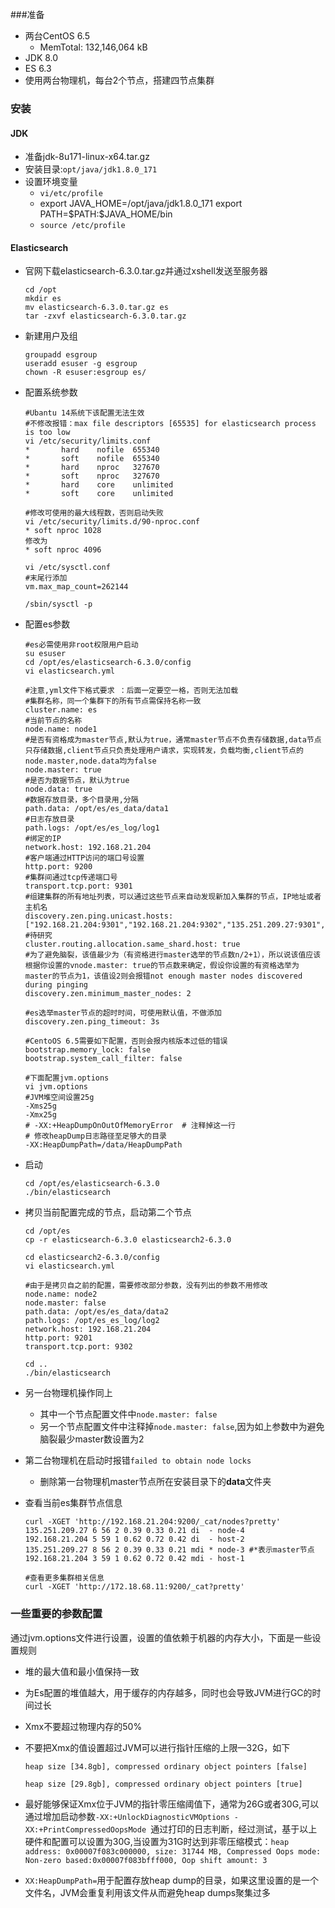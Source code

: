 ###准备

- 两台CentOS 6.5
  - MemTotal: 132,146,064 kB
- JDK 8.0
- ES 6.3
- 使用两台物理机，每台2个节点，搭建四节点集群

### 安装

#### JDK

- 准备jdk-8u171-linux-x64.tar.gz
- 安装目录:`opt/java/jdk1.8.0_171`
- 设置环境变量
  - `vi/etc/profile`
  - export JAVA_HOME=/opt/java/jdk1.8.0_171
    export PATH=\$PATH:\$JAVA_HOME/bin
  - `source /etc/profile`

#### Elasticsearch

- 官网下载elasticsearch-6.3.0.tar.gz并通过xshell发送至服务器

  ```shell
  cd /opt
  mkdir es
  mv elasticsearch-6.3.0.tar.gz es
  tar -zxvf elasticsearch-6.3.0.tar.gz
  ```

- 新建用户及组

  ```shell
  groupadd esgroup
  useradd esuser -g esgroup
  chown -R esuser:esgroup es/
  ```

- 配置系统参数

  ```shell
  #Ubantu 14系统下该配置无法生效
  #不修改报错：max file descriptors [65535] for elasticsearch process is too low
  vi /etc/security/limits.conf
  *       hard    nofile  655340
  *       soft    nofile  655340
  *       hard    nproc   327670
  *       soft    nproc   327670
  *       hard    core    unlimited
  *       soft    core    unlimited
  
  #修改可使用的最大线程数，否则启动失败
  vi /etc/security/limits.d/90-nproc.conf
  * soft nproc 1028
  修改为
  * soft nproc 4096
  
  vi /etc/sysctl.conf
  #末尾行添加
  vm.max_map_count=262144
  
  /sbin/sysctl -p
  ```

- 配置es参数

  ```shell
  #es必需使用非root权限用户启动
  su esuser
  cd /opt/es/elasticsearch-6.3.0/config
  vi elasticsearch.yml
  
  #注意,yml文件下格式要求 ：后面一定要空一格，否则无法加载
  #集群名称，同一个集群下的所有节点需保持名称一致
  cluster.name: es
  #当前节点的名称
  node.name: node1
  #是否有资格成为master节点,默认为true，通常master节点不负责存储数据,data节点只存储数据,client节点只负责处理用户请求，实现转发，负载均衡,client节点的node.master,node.data均为false
  node.master: true
  #是否为数据节点，默认为true
  node.data: true
  #数据存放目录，多个目录用,分隔
  path.data: /opt/es/es_data/data1
  #日志存放目录
  path.logs: /opt/es/es_log/log1
  #绑定的IP
  network.host: 192.168.21.204
  #客户端通过HTTP访问的端口号设置
  http.port: 9200
  #集群间通过tcp传递端口号
  transport.tcp.port: 9301
  #组建集群的所有地址列表，可以通过这些节点来自动发现新加入集群的节点，IP地址或者主机名
  discovery.zen.ping.unicast.hosts:["192.168.21.204:9301","192.168.21.204:9302","135.251.209.27:9301","135.251.209.27:9302"]
  #待研究
  cluster.routing.allocation.same_shard.host: true
  #为了避免脑裂，该值最少为（有资格进行master选举的节点数n/2+1），所以说该值应该根据你设置的vnode.master: true的节点数来确定，假设你设置的有资格选举为master的节点为1，该值设2则会报错not enough master nodes discovered during pinging
  discovery.zen.minimum_master_nodes: 2    
  
  #es选举master节点的超时时间，可使用默认值，不做添加
  discovery.zen.ping_timeout: 3s
  
  #CentoOS 6.5需要如下配置，否则会报内核版本过低的错误
  bootstrap.memory_lock: false
  bootstrap.system_call_filter: false
  
  #下面配置jvm.options
  vi jvm.options
  #JVM堆空间设置25g
  -Xms25g
  -Xmx25g
  # -XX:+HeapDumpOnOutOfMemoryError  # 注释掉这一行
  # 修改heapDump日志路径至足够大的目录
  -XX:HeapDumpPath=/data/HeapDumpPath
  ```

- 启动

  ```shell
  cd /opt/es/elasticsearch-6.3.0
  ./bin/elasticsearch
  ```

- 拷贝当前配置完成的节点，启动第二个节点

  ```shell
  cd /opt/es
  cp -r elasticsearch-6.3.0 elasticsearch2-6.3.0
  
  cd elasticsearch2-6.3.0/config
  vi elasticsearch.yml
  
  #由于是拷贝自之前的配置，需要修改部分参数，没有列出的参数不用修改
  node.name: node2
  node.master: false
  path.data: /opt/es/es_data/data2
  path.logs: /opt/es_es_log/log2
  network.host: 192.168.21.204
  http.port: 9201
  transport.tcp.port: 9302
  
  cd ..
  ./bin/elasticsearch
  ```

- 另一台物理机操作同上

  - 其中一个节点配置文件中`node.master: false`
  - 另一个节点配置文件中注释掉`node.master: false`,因为如上参数中为避免脑裂最少master数设置为2

- 第二台物理机在启动时报错`failed to obtain node locks`

  - 删除第一台物理机master节点所在安装目录下的**data**文件夹

- 查看当前es集群节点信息

  ```shell
  curl -XGET 'http://192.168.21.204:9200/_cat/nodes?pretty'
  135.251.209.27 6 56 2 0.39 0.33 0.21 di  - node-4
  192.168.21.204 5 59 1 0.62 0.72 0.42 di  - host-2
  135.251.209.27 8 56 2 0.39 0.33 0.21 mdi * node-3 #*表示master节点
  192.168.21.204 3 59 1 0.62 0.72 0.42 mdi - host-1
  
  #查看更多集群相关信息
  curl -XGET 'http://172.18.68.11:9200/_cat?pretty'
  ```



### 一些重要的参数配置

通过jvm.options文件进行设置，设置的值依赖于机器的内存大小，下面是一些设置规则

- 堆的最大值和最小值保持一致

- 为Es配置的堆值越大，用于缓存的内存越多，同时也会导致JVM进行GC的时间过长

- Xmx不要超过物理内存的50%

- 不要把Xmx的值设置超过JVM可以进行指针压缩的上限—32G，如下

  `heap size [34.8gb], compressed ordinary object pointers [false]`

  `heap size [29.8gb], compressed ordinary object pointers [true]`

- 最好能够保证Xmx位于JVM的指针零压缩阈值下，通常为26G或者30G,可以通过增加启动参数`-XX:+UnlockDiagnosticVMOptions -XX:+PrintCompressedOopsMode `通过打印的日志判断，经过测试，基于以上硬件和配置可以设置为30G,当设置为31G时达到非零压缩模式：`heap address: 0x00007f083c000000, size: 31744 MB, Compressed Oops mode: Non-zero based:0x00007f083bfff000, Oop shift amount: 3`



- `XX:HeapDumpPath=`用于配置存放heap dump的目录，如果这里设置的是一个文件名，JVM会重复利用该文件从而避免heap dumps聚集过多

